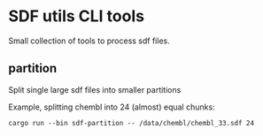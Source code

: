 # SDF utils CLI tools

Small collection of tools to process sdf files.

## partition

Split single large sdf files into smaller partitions

Example, splitting chembl into 24 (almost) equal chunks:

`cargo run --bin sdf-partition -- /data/chembl/chembl_33.sdf 24`